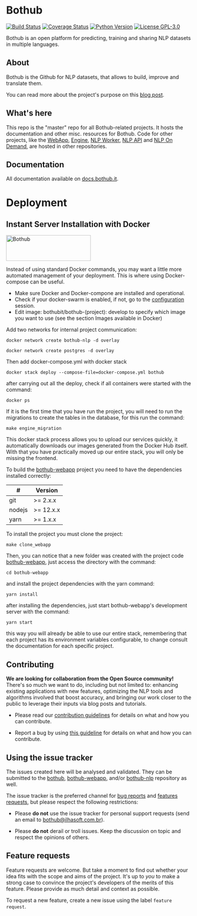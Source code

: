 # Bothub
[![Build Status](https://travis-ci.org/Ilhasoft/bothub-engine.svg?branch=master)](https://travis-ci.org/Ilhasoft/bothub-engine) [![Coverage Status](https://coveralls.io/repos/github/Ilhasoft/bothub-engine/badge.svg?branch=master)](https://coveralls.io/github/Ilhasoft/bothub-engine?branch=master) [![Python Version](https://img.shields.io/badge/python-3.6-blue.svg)](https://www.python.org/) [![License GPL-3.0](https://img.shields.io/badge/license-%20GPL--3.0-yellow.svg)](https://github.com/Ilhasoft/bothub-engine/blob/master/LICENSE)

Bothub is an open platform for predicting, training and sharing NLP datasets in multiple languages.


## About

Bothub is the Github for NLP datasets, that allows to build, improve and translate them.

You can read more about the project's purpose on this
[blog post](https://push.al/en/this-is-how-bothub-started/).


## What's here

This repo is the "master" repo for all Bothub-related projects. It hosts 
the documentation and other misc. resources for Bothub. Code for other
projects, like the [WebApp](https://github.com/bothub-it/bothub-webapp), [Engine](https://github.com/bothub-it/bothub-engine), [NLP Worker](https://github.com/bothub-it/bothub-nlp), [NLP API](https://github.com/bothub-it/bothub-nlp-api) and [NLP On Demand](https://github.com/bothub-it/bothub-nlp-on-demand), are hosted in other 
repositories.

## Documentation

All documentation available on [docs.bothub.it](https://docs.bothub.it/).

# Deployment

## Instant Server Installation with Docker

<a href="https://hub.docker.com/u/bothubit"><img src="https://www.docker.com/sites/default/files/d8/styles/role_icon/public/2019-07/horizontal-logo-monochromatic-white.png?itok=SBlK2TGU" width="230" height="70" alt="Bothub" /></a>

Instead of using standard Docker commands, you may want a little more automated management of your deployment. This is where using Docker-compose can be useful.

* Make sure Docker and Docker-compone are installed and operational.
* Check if your docker-swarm is enabled, if not, go to the [configuration](https://docs.docker.com/engine/swarm/swarm-tutorial/) session.
* Edit image: bothubit/bothub-(project): develop to specify which image you want to use (see the section Images available in Docker)


Add two networks for internal project communication:
```
docker network create bothub-nlp -d overlay
```

```
docker network create postgres -d overlay
```

Then add docker-compose.yml with docker stack

```
docker stack deploy --compose-file=docker-compose.yml bothub
```

after carrying out all the deploy, check if all containers were started with the command:
```
docker ps
```

If it is the first time that you have run the project, you will need to run the migrations to create the tables in the database, for this run the command:
```
make engine_migration
```

This docker stack process allows you to upload our services quickly, it automatically downloads our images generated from the Docker Hub itself.
With that you have practically moved up our entire stack, you will only be missing the frontend.

To build the [bothub-webapp](https://github.com/bothub-it/bothub-webapp) project you need to have the dependencies installed correctly:

| # | Version |
|--|--|
| git | >= 2.x.x
| nodejs | >= 12.x.x
| yarn | >= 1.x.x

To install the project you must clone the project:

```
make clone_webapp
```

Then, you can notice that a new folder was created with the project code [bothub-webapp](https://github.com/bothub-it/bothub-webapp), just access the directory with the command:
```
cd bothub-webapp
```

and install the project dependencies with the yarn command:
```
yarn install
```

after installing the dependencies, just start bothub-webapp's development server with the command:
```
yarn start
```

this way you will already be able to use our entire stack, remembering that each project has its environment variables configurable, to change consult the documentation for each specific project.


## Contributing

**We are looking for collaboration from the Open Source community!** There's so much we want to do, 
including but not limited to: enhancing existing applications with new features, 
optimizing the NLP tools and algorithms involved that boost accuracy, and bringing our work closer to
the public to leverage their inputs via blog posts and tutorials.

* Please read our [contribution guidelines](https://github.com/ilhasoft/bothub/blob/master/.github/CONTRIBUTING.md) 
for details on what and how you can contribute.

* Report a bug by using [this guideline](https://github.com/ilhasoft/bothub/blob/master/.github/CONTRIBUTING.md#report-a-bug) 
for details on what and how you can contribute.

## Using the issue tracker

The issues created here will be analysed and validated. They can be submitted to the [bothub](https://github.com/ilhasoft/bothub), [bothub-webapp](https://github.com/ilhasoft/bothub-webapp), and/or [bothub-nlp](https://github.com/ilhasoft/bothub-nlp) repository as well.

The issue tracker is the preferred channel for [bug reports](https://github.com/ilhasoft/bothub/blob/master/.github/CONTRIBUTING.md#report-a-bug) and [features requests](#features), but please respect the following restrictions:

- Please **do not** use the issue tracker for personal support requests (send an email to bothub@ilhasoft.com.br).

- Please **do not** derail or troll issues. Keep the discussion on topic and respect the opinions of others.

<a name="features"></a>
## Feature requests

Feature requests are welcome. But take a moment to find out whether your idea fits with the scope and aims of the project. It's up to *you* to make a strong case to convince the project's developers of the merits of this feature. Please provide as much detail and context as possible.

To request a new feature, create a new issue using the label `feature request`.
